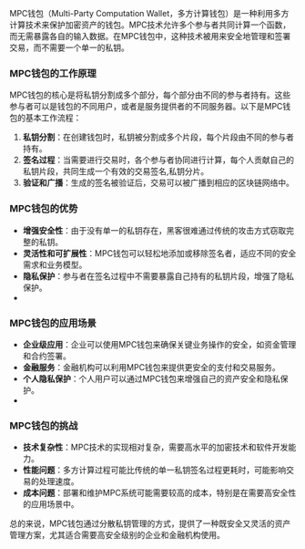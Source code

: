 MPC钱包（Multi-Party Computation Wallet，多方计算钱包）是一种利用多方计算技术来保护加密资产的钱包。MPC技术允许多个参与者共同计算一个函数，而无需暴露各自的输入数据。在MPC钱包中，这种技术被用来安全地管理和签署交易，而不需要一个单一的私钥。

### MPC钱包的工作原理
MPC钱包的核心是将私钥分割成多个部分，每个部分由不同的参与者持有。这些参与者可以是钱包的不同用户，或者是服务提供者的不同服务器。以下是MPC钱包的基本工作流程：
1. **私钥分割**：在创建钱包时，私钥被分割成多个片段，每个片段由不同的参与者持有。
2. **签名过程**：当需要进行交易时，各个参与者协同进行计算，每个人贡献自己的私钥片段，共同生成一个有效的交易签名,私钥分片。
3. **验证和广播**：生成的签名被验证后，交易可以被广播到相应的区块链网络中。

   
### MPC钱包的优势
- **增强安全性**：由于没有单一的私钥存在，黑客很难通过传统的攻击方式窃取完整的私钥。
- **灵活性和可扩展性**：MPC钱包可以轻松地添加或移除签名者，适应不同的安全需求和业务模型。
- **隐私保护**：参与者在签名过程中不需要暴露自己持有的私钥片段，增强了隐私保护。
- 
### MPC钱包的应用场景
- **企业级应用**：企业可以使用MPC钱包来确保关键业务操作的安全，如资金管理和合约签署。
- **金融服务**：金融机构可以利用MPC钱包来提供更安全的支付和交易服务。
- **个人隐私保护**：个人用户可以通过MPC钱包来增强自己的资产安全和隐私保护。
- 
### MPC钱包的挑战
- **技术复杂性**：MPC技术的实现相对复杂，需要高水平的加密技术和软件开发能力。
- **性能问题**：多方计算过程可能比传统的单一私钥签名过程更耗时，可能影响交易的处理速度。
- **成本问题**：部署和维护MPC系统可能需要较高的成本，特别是在需要高安全性的应用场景中。
  
总的来说，MPC钱包通过分散私钥管理的方式，提供了一种既安全又灵活的资产管理方案，尤其适合需要高安全级别的企业和金融机构使用。

